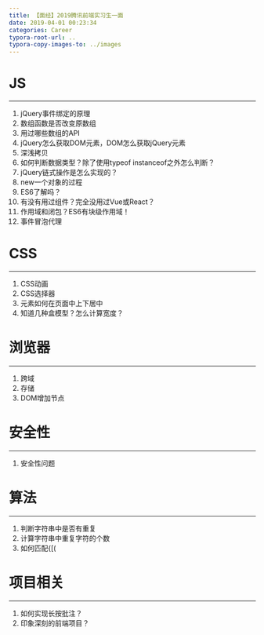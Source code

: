 ```yaml
---
title: 【面经】2019腾讯前端实习生一面
date: 2019-04-01 00:23:34
categories: Career
typora-root-url: ..
typora-copy-images-to: ../images
---
```


# JS
---
1. jQuery事件绑定的原理
2. 数组函数是否改变原数组
3. 用过哪些数组的API
4. jQuery怎么获取DOM元素，DOM怎么获取jQuery元素
5. 深浅拷贝
6. 如何判断数据类型？除了使用typeof instanceof之外怎么判断？
7. jQuery链式操作是怎么实现的？
8. new一个对象的过程 
9. ES6了解吗？
10. 有没有用过组件？完全没用过Vue或React？
11. 作用域和闭包？ES6有块级作用域！
12. 事件冒泡代理

# CSS
---
1. CSS动画
2. CSS选择器
3. 元素如何在页面中上下居中
4. 知道几种盒模型？怎么计算宽度？

# 浏览器
---
1. 跨域
2. 存储
3. DOM增加节点


# 安全性
---
1. 安全性问题

# 算法
---
1. 判断字符串中是否有重复 
2. 计算字符串中重复字符的个数
3. 如何匹配{[(  

# 项目相关
---
1. 如何实现长按批注？
2. 印象深刻的前端项目？
